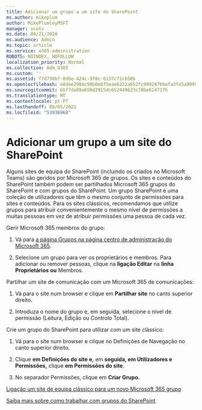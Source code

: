 ```yaml
---
title: Adicionar um grupo a um site do SharePoint
ms.author: mikeplum
author: MikePlumleyMSFT
manager: scotv
ms.date: 04/21/2020
ms.audience: Admin
ms.topic: article
ms.service: o365-administration
ROBOTS: NOINDEX, NOFOLLOW
localization_priority: Normal
ms.collection: Adm_O365
ms.custom: ''
ms.assetid: f7d730bf-0d6e-424c-970c-6137c71cb50b
ms.openlocfilehash: e8dee2986c98b0ebf5eae6222a652fc999287b6efa3fe5a9099134c44dddf670
ms.sourcegitcommit: b5f7da89a650d2915dc652449623c78be6247175
ms.translationtype: MT
ms.contentlocale: pt-PT
ms.lasthandoff: 08/05/2021
ms.locfileid: "53936968"
---
```

# <a name="add-a-group-to-a-sharepoint-site"></a>Adicionar um grupo a um site do SharePoint

Alguns sites de equipa do SharePoint (incluindo os criados no Microsoft Teams) são geridos por Microsoft 365 de grupos. Os sites e conteúdos do SharePoint também podem ser partilhados Microsoft 365 grupos do SharePoint e com grupos do SharePoint. Um grupo SharePoint é uma coleção de utilizadores que têm o mesmo conjunto de permissões para sites e conteúdos. Para os sites clássicos, recomendamos que utilize grupos para atribuir convenientemente o mesmo nível de permissões a muitas pessoas em vez de atribuir permissões uma pessoa de cada vez.
  
Gerir Microsoft 365 membros do grupo:
  
1. Vá para [a página Grupos na página centro de administração do Microsoft 365](https://portal.office.com/adminportal/home#/groups).
    
2. Selecione um grupo para ver os proprietários e membros. Para adicionar ou remover pessoas, clique na **ligação Editar** na **linha Proprietários** **ou** Membros. 
    
Partilhar um site de comunicação com um Microsoft 365 de comunicações:
  
1. Vá para o site num browser e clique em **Partilhar site** no canto superior direito. 
    
2. Introduza o nome do grupo e, em seguida, selecione o nível de permissão (Leitura, Edição ou Controlo Total).
    
Crie um grupo do SharePoint para utilizar com um site clássico:
  
1. Vá para o site num browser e clique no Definições de Navegação no canto superior direito.
    
2. Clique **em Definições do site e,** em **seguida, em Utilizadores e Permissões,** clique **em Permissões do site**.
    
3. No separador Permissões, clique em **Criar Grupo.**
    
[Ligação um site de equipa clássico para um novo Microsoft 365 grupo](https://go.microsoft.com/fwlink/?linkid=2008654)
  
[Saiba mais sobre como trabalhar com grupos do SharePoint](https://go.microsoft.com/fwlink/?linkid=874658)
  

